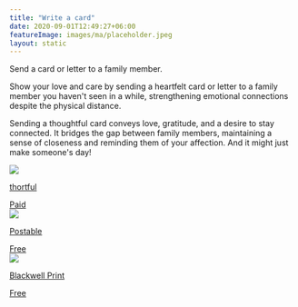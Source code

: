 ```yaml
---
title: "Write a card"
date: 2020-09-01T12:49:27+06:00
featureImage: images/ma/placeholder.jpeg
layout: static
---
```


Send a card or letter to a family member.

Show your love and care by sending a heartfelt card or letter to a family member you haven't seen in a while, strengthening emotional connections despite the physical distance.

Sending a thoughtful card conveys love, gratitude, and a desire to stay connected. It bridges the gap between family members, maintaining a sense of closeness and reminding them of your affection. And it might just make someone's day!

<a class="ma-link" href="https://www.thortful.com/"><div class="ma-card ma-card-Community"><div class="ma-icon"><img src ="/images/icon-pound.png"/></div><div class="ma-name"><p>thortful</p></div><div class="ma-paid-text"><span>Paid</span></div></div></a><a class="ma-link" href="https://www.postable.com/blog/67-reasons-to-send-a-card/"><div class="ma-card ma-card-Community"><div class="ma-icon"><img src ="/images/icon-check.png"/></div><div class="ma-name"><p>Postable</p></div><div class="ma-paid-text"><span>Free </span></div></div></a><a class="ma-link" href="https://www.blackwellprint.co.uk/blog/the-importance-of-greeting-cards/"><div class="ma-card ma-card-Community"><div class="ma-icon"><img src ="/images/icon-check.png"/></div><div class="ma-name"><p>Blackwell Print</p></div><div class="ma-paid-text"><span>Free </span></div></div></a>  

<br/><br/>






